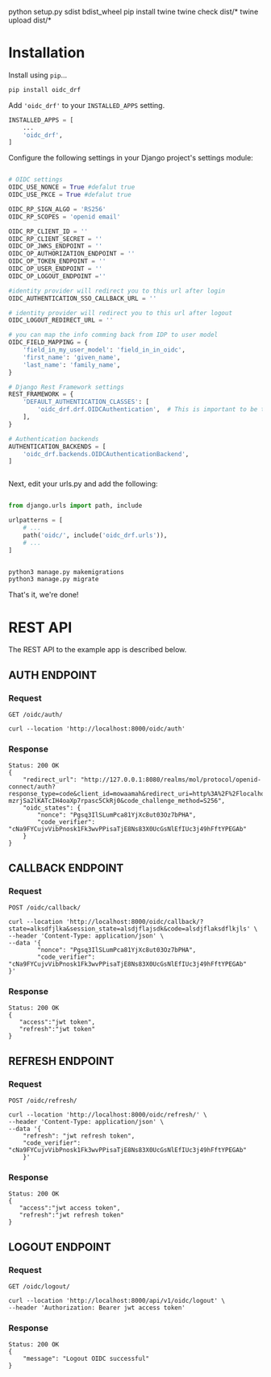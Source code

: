 python setup.py sdist bdist_wheel
pip install twine
twine check dist/*
twine upload dist/*


# Installation

Install using `pip`...

```bash
pip install oidc_drf
```

Add `'oidc_drf'` to your `INSTALLED_APPS` setting.

```python
INSTALLED_APPS = [
    ...
    'oidc_drf',
]
```


Configure the following settings in your Django project's settings module:

```python

# OIDC settings
OIDC_USE_NONCE = True #defalut true
OIDC_USE_PKCE = True #defalut true

OIDC_RP_SIGN_ALGO = 'RS256'
OIDC_RP_SCOPES = 'openid email'

OIDC_RP_CLIENT_ID = '' 
OIDC_RP_CLIENT_SECRET = '' 
OIDC_OP_JWKS_ENDPOINT = ''
OIDC_OP_AUTHORIZATION_ENDPOINT = ''
OIDC_OP_TOKEN_ENDPOINT = ''
OIDC_OP_USER_ENDPOINT = ''
OIDC_OP_LOGOUT_ENDPOINT =''

#identity provider will redirect you to this url after login
OIDC_AUTHENTICATION_SSO_CALLBACK_URL = '' 

# identity provider will redirect you to this url after logout
OIDC_LOGOUT_REDIRECT_URL = '' 

# you can map the info comming back from IDP to user model
OIDC_FIELD_MAPPING = {
    'field_in_my_user_model': 'field_in_in_oidc',
    'first_name': 'given_name',
    'last_name': 'family_name',
}

# Django Rest Framework settings
REST_FRAMEWORK = {
    'DEFAULT_AUTHENTICATION_CLASSES': [
        'oidc_drf.drf.OIDCAuthentication',  # This is important to be the first one 
    ],
}

# Authentication backends
AUTHENTICATION_BACKENDS = [
    'oidc_drf.backends.OIDCAuthenticationBackend',
]



```

Next, edit your urls.py and add the following:

```python

from django.urls import path, include

urlpatterns = [
    # ...
    path('oidc/', include('oidc_drf.urls')),
    # ...
]

```

```bash

python3 manage.py makemigrations
python3 manage.py migrate

```

That's it, we're done!







# REST API

The REST API to the example app is described below.

## AUTH ENDPOINT

### Request

`GET /oidc/auth/`

    curl --location 'http://localhost:8000/oidc/auth'
### Response

    Status: 200 OK
    {
        "redirect_url": "http://127.0.0.1:8080/realms/mol/protocol/openid-connect/auth?response_type=code&client_id=mowaamah&redirect_uri=http%3A%2F%2Flocalhost%3A3000%2Fcallback&scope=openid+email&state=rhG5l83rwd81SytApbl7MzrTDBFRXqbo&nonce=Pgsq3IlSLumPca81YjXc8ut03Oz7bPHA&code_challenge=OcDWjPAEzNI-mzrjSa2lKATcIH4oaXp7rpasc5CkRj0&code_challenge_method=S256",
        "oidc_states": {
            "nonce": "Pgsq3IlSLumPca81YjXc8ut03Oz7bPHA",
            "code_verifier": "cNa9FYCujvVibPnosk1Fk3wvPPisaTjE8Ns83X0UcGsNlEfIUc3j49hFftYPEGAb"
        }
    }
    
## CALLBACK ENDPOINT

### Request

`POST /oidc/callback/`

    curl --location 'http://localhost:8000/oidc/callback/?state=alksdfjlka&session_state=alsdjflajsdk&code=alsdjflaksdflkjls' \
    --header 'Content-Type: application/json' \
    --data '{
            "nonce": "Pgsq3IlSLumPca81YjXc8ut03Oz7bPHA",
            "code_verifier": "cNa9FYCujvVibPnosk1Fk3wvPPisaTjE8Ns83X0UcGsNlEfIUc3j49hFftYPEGAb"
    }'
### Response

    Status: 200 OK
    {
       "access":"jwt token",
       "refresh":"jwt token"
    }



## REFRESH ENDPOINT

### Request

`POST /oidc/refresh/`

    curl --location 'http://localhost:8000/oidc/refresh/' \
    --header 'Content-Type: application/json' \
    --data '{
        "refresh": "jwt refresh token",
        "code_verifier": "cNa9FYCujvVibPnosk1Fk3wvPPisaTjE8Ns83X0UcGsNlEfIUc3j49hFftYPEGAb"
        }'
### Response

    Status: 200 OK
    {
       "access":"jwt access token",
       "refresh":"jwt refresh token"
    }


## LOGOUT ENDPOINT

### Request

`GET /oidc/logout/`

    curl --location 'http://localhost:8000/api/v1/oidc/logout' \
    --header 'Authorization: Bearer jwt access token'

### Response

    Status: 200 OK
    {
        "message": "Logout OIDC successful"
    }






